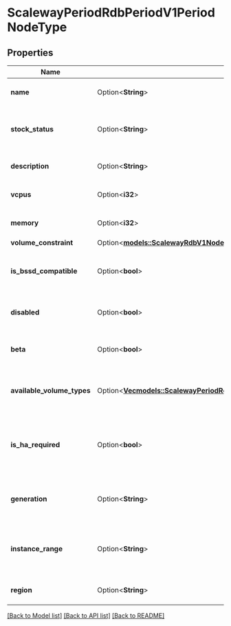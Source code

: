 # ScalewayPeriodRdbPeriodV1PeriodNodeType

## Properties

Name | Type | Description | Notes
------------ | ------------- | ------------- | -------------
**name** | Option<**String**> | Node Type name identifier. | [optional]
**stock_status** | Option<**String**> | Current stock status for the Node Type. | [optional][default to Unknown]
**description** | Option<**String**> | Current specs of the offer. | [optional]
**vcpus** | Option<**i32**> | Number of virtual CPUs. | [optional]
**memory** | Option<**i32**> | Quantity of RAM. (in bytes) | [optional]
**volume_constraint** | Option<[**models::ScalewayRdbV1NodeTypeVolumeConstraint**](scaleway_rdb_v1_NodeType_volume_constraint.md)> |  | [optional]
**is_bssd_compatible** | Option<**bool**> | The Node Type is compliant with Block Storage. | [optional]
**disabled** | Option<**bool**> | The Node Type is currently disabled. | [optional]
**beta** | Option<**bool**> | The Node Type is currently in beta. | [optional]
**available_volume_types** | Option<[**Vec<models::ScalewayPeriodRdbPeriodV1PeriodNodeTypePeriodVolumeType>**](scaleway.rdb.v1.NodeType.VolumeType.md)> | Available storage options for the Node Type. | [optional]
**is_ha_required** | Option<**bool**> | The Node Type can be used only with high availability option. | [optional]
**generation** | Option<**String**> | Generation associated with the NodeType offer. | [optional][default to UnknownGeneration]
**instance_range** | Option<**String**> | Instance range associated with the NodeType offer. | [optional]
**region** | Option<**String**> | Region the Node Type is in. | [optional]

[[Back to Model list]](../README.md#documentation-for-models) [[Back to API list]](../README.md#documentation-for-api-endpoints) [[Back to README]](../README.md)


